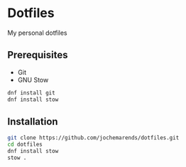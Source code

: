 # Dotfiles

My personal dotfiles

## Prerequisites
* Git
* GNU Stow

```bash
dnf install git
dnf install stow
```
## Installation

```bash
git clone https://github.com/jochemarends/dotfiles.git
cd dotfiles
dnf install stow
stow .
```

